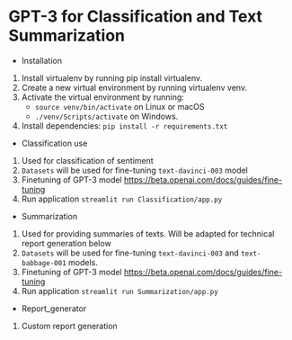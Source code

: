 # GPT-3 for Classification and Text Summarization
- Installation
1. Install virtualenv by running pip install virtualenv.
2. Create a new virtual environment by running virtualenv venv. 
3. Activate the virtual environment by running: 
      * `source venv/bin/activate` on Linux or macOS
      * `./venv/Scripts/activate` on Windows.
4. Install dependencies: `pip install -r requirements.txt`

- Classification use
1. Used for classification of sentiment 
2. `Datasets` will be used for fine-tuning `text-davinci-003` model
3. Finetuning of GPT-3 model https://beta.openai.com/docs/guides/fine-tuning
4. Run application `streamlit run Classification/app.py`

- Summarization 
1. Used for providing summaries of texts. Will be adapted for technical report generation below
2. `Datasets` will be used for fine-tuning `text-davinci-003` and `text-babbage-001` models.
3. Finetuning of GPT-3 model https://beta.openai.com/docs/guides/fine-tuning
4. Run application `streamlit run Summarization/app.py`

- Report_generator 
1. Custom report generation


